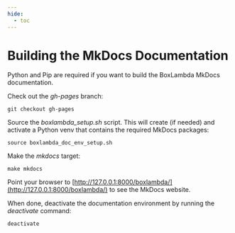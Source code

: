 ```yaml
---
hide:
  - toc
---
```


# Building the MkDocs Documentation

Python and Pip are required if you want to build the BoxLambda MkDocs documentation.

Check out the *gh-pages* branch:
```
git checkout gh-pages
```

Source the *boxlambda_setup.sh* script. This will create (if needed) and activate a Python venv that contains the required MkDocs packages:
```
source boxlambda_doc_env_setup.sh
```

Make the *mkdocs* target:
```
make mkdocs
```

Point your browser to [http://127.0.0.1:8000/boxlambda/](http://127.0.0.1:8000/boxlambda/) to see the MkDocs website.

When done, deactivate the documentation environment by running the *deactivate* command:

```
deactivate
```

